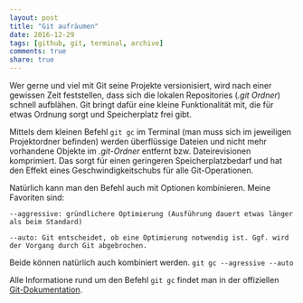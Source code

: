 ```yaml
---
layout: post
title: "Git aufräumen"
date: 2016-12-29
tags: [github, git, terminal, archive]
comments: true
share: true
---
```


Wer gerne und viel mit Git seine Projekte versionisiert, wird nach einer gewissen Zeit feststellen, dass sich die lokalen Repositories (*.git Ordner*) schnell aufblähen.
Git bringt dafür eine kleine Funktionalität mit, die für etwas Ordnung sorgt und Speicherplatz frei gibt.

Mittels dem kleinen Befehl `git gc` im Terminal (man muss sich im jeweiligen Projektordner befinden) werden überflüssige Dateien und nicht mehr vorhandene Objekte im *.git-Ordner* entfernt bzw. Dateirevisionen komprimiert. Das sorgt für einen geringeren Speicherplatzbedarf und hat den Effekt eines Geschwindigkeitschubs für alle Git-Operationen.

Natürlich kann man den Befehl auch mit Optionen kombinieren. Meine Favoriten sind:

    --aggressive: gründlichere Optimierung (Ausführung dauert etwas länger als beim Standard)

    --auto: Git entscheidet, ob eine Optimierung notwendig ist. Ggf. wird der Vorgang durch Git abgebrochen.

Beide können natürlich auch kombiniert werden.
`git gc --agressive --auto`

Alle Informatione rund um den Befehl `git gc` findet man in der offiziellen [Git-Dokumentation]( https://git-scm.com/docs/git-gc/).